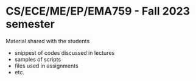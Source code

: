 # CS/ECE/ME/EP/EMA759 - Fall 2023 semester
Material shared with the students
- snippest of codes discussed in lectures
- samples of scripts 
- files used in assignments
- etc.
